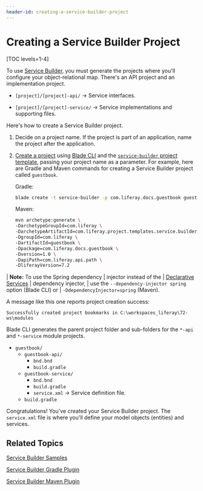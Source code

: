 ```yaml
---
header-id: creating-a-service-builder-project
---
```


# Creating a Service Builder Project

[TOC levels=1-4]

To use [Service Builder](/docs/7-2/appdev/-/knowledge_base/a/service-builder),
you must generate the projects where you'll configure your object-relational
map. There's an API project and an implementation project. 

-   `[project]/[project]-api/` &rarr; Service interfaces.

-   `[project]/[project]-service/` &rarr; Service implementations and 
    supporting files. 

Here's how to create a Service Builder project. 

1.  Decide on a project name. If the project is part of an application, name the
    project after the application. 

2.  [Create a project](/docs/7-2/reference/-/knowledge_base/r/creating-a-project) 
    using
    [Blade CLI](/docs/7-2/reference/-/knowledge_base/r/blade-cli) 
    and the
    [`service-builder` project template](/docs/7-2/reference/-/knowledge_base/r/using-the-service-builder-template),
    passing your project name as a parameter. For example, here are Gradle and
    Maven commands for creating a Service Builder project called `guestbook`. 

    Gradle: 

    ```bash
    blade create -t service-builder -p com.liferay.docs.guestbook guestbook
    ```

    Maven:

    ```bash
    mvn archetype:generate \
    -DarchetypeGroupId=com.liferay \
    -DarchetypeArtifactId=com.liferay.project.templates.service.builder \
    -DgroupId=com.liferay \
    -DartifactId=guestbook \
    -Dpackage=com.liferay.docs.guestbook \
    -Dversion=1.0 \
    -DapiPath=com.liferay.api.path \
    -DliferayVersion=7.2
    ```

| **Note:** To use the Spring dependency 
| injector instead of the 
| [Declarative Services](/docs/7-2/frameworks/-/knowledge_base/f/declarative-services)
| dependency injector, 
| use the `--dependency-injector spring` option (Blade CLI) or
| `-DdependencyInjector=spring` (Maven). 

A message like this one reports project creation success:

```
Successfully created project bookmarks in C:\workspaces_liferay\72-ws\modules
```

Blade CLI generates the parent project folder and sub-folders for the `*-api`
and `*-service` module projects. 

-   `guestbook/`
    -   `guestbook-api/`
        -   `bnd.bnd`
        -   `build.gradle`
    -   `guestbook-service/`
        -   `bnd.bnd`
        -   `build.gradle`
        -   `service.xml` &rarr; Service definition file.
    -   `build.gradle`

Congratulations! You've created your Service Builder project. The `service.xml`
file is where you'll define your model objects (entities) and services. 

## Related Topics 

[Service Builder Samples](/docs/7-2/reference/-/knowledge_base/r/blade-cli)

[Service Builder Gradle Plugin](/docs/7-2/reference/-/knowledge_base/r/service-builder-gradle-plugin)

[Service Builder Maven Plugin](/docs/7-2/reference/-/knowledge_base/r/service-builder-plugin)
